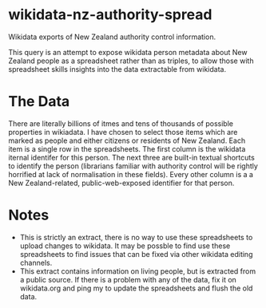 # wikidata-nz-authority-spread
Wikidata exports of New Zealand authority control information.

This query is an attempt to expose wikidata person metadata about New Zealand people as a spreadsheet rather than as triples, to allow those with spreadsheet skills insights into the data extractable from wikidata.

# The Data #
There are literally billions of itmes and tens of thousands of possible properties in wikiadata. I have chosen to select those items which are marked as people and either citizens or residents of New Zealand. Each item is a single row in the spreadsheets. The first column is the wikidata iternal identifer for this person. The next three are built-in textual shortcuts to identify the person (librarians familiar with authority control will be rightly horrified at lack of normalisation in these fields). Every other column is a a New Zealand-related, public-web-exposed identifier for that person. 

# Notes #
* This is strictly an extract, there is no way to use these spreadsheets to upload changes to wikidata. It may be possble to find use these spreadsheets to find issues that can be fixed via other wikidata editing channels.
* This extract contains information on living people, but is extracted from a public source. If there is a problem with any of the data, fix it on wikidata.org and ping my to update the spreadsheets and flush the old data. 

